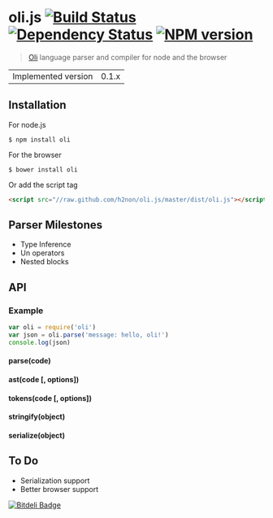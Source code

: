 # oli.js [![Build Status](https://secure.travis-ci.org/h2non/oli.js.png?branch=master)][2] [![Dependency Status](https://gemnasium.com/h2non/oli.js.png)][3] [![NPM version](https://badge.fury.io/js/oli.js.png)][4]

> [Oli][1] language parser and compiler for node and the browser

<table>
<tr>
<td>Implemented version</td><td>0.1.x</td>
</tr>
</table>

## Installation

For node.js
```
$ npm install oli
```

For the browser
```
$ bower install oli
```
Or add the script tag
```html
<script src="//raw.github.com/h2non/oli.js/master/dist/oli.js"></script>
```

## Parser Milestones

- Type Inference
- Un operators
- Nested blocks

## API

### Example

```js
var oli = require('oli')
var json = oli.parse('message: hello, oli!')
console.log(json)
```

#### parse(code)

#### ast(code [, options])

#### tokens(code [, options])

#### stringify(object)

#### serialize(object)

## To Do

- Serialization support
- Better browser support

[1]: https://github.com/h2non/oli
[2]: http://travis-ci.org/h2non/oli.js
[3]: https://gemnasium.com/h2non/oli.js
[4]: http://badge.fury.io/js/oli


[![Bitdeli Badge](https://d2weczhvl823v0.cloudfront.net/h2non/oli.js/trend.png)](https://bitdeli.com/free "Bitdeli Badge")

